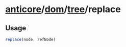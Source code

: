 # [anticore](../../../../../#reference)/[dom](../../#reference)/[tree](../#reference)/<a name="reference">replace</a>

## Usage

```js
replace(node, refNode)
```